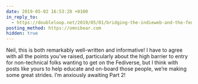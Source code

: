 ```yaml
---
date: 2019-05-02 16:53:28 +0100
in_reply_to:
  - https://doubleloop.net/2019/05/01/bridging-the-indieweb-and-the-fediverse-with-bridgy-fed-part-1/
posting_method: https://omnibear.com
hidden: true
---
```


Neil, this is both remarkably well-written and informative! I have to agree with all the points you’ve raised, particularly about the high barrier to entry for non-technical folks wanting to get on the Fediverse, but I think with posts like yours to help educate and on-board those people, we’re making some great strides. I’m anxiously awaiting Part 2!
